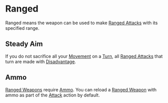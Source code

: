 # Ranged
Ranged means the weapon can be used to make [Ranged Attacks](../../../../../Game%20Procedures/Ranged%20Attack.md) with its specified range. 
## Steady Aim
If you do not sacrifice all your [Movement](../../../../../Game%20Procedures/Movement.md) on a [Turn](../../../../../Game%20Procedures/Turn.md), all [Ranged Attacks](../../../../../Game%20Procedures/Ranged%20Attack.md) that turn are made with [Disadvantage](../../../../../Game%20Procedures/Dice%20Rolls/Disadvantage.md).
## Ammo
[Ranged Weapons](../../../Weapons.md#Ranged%20Weapons) require [Ammo](Ammo%20Property.md). You can reload a [Ranged Weapon](../../../Weapons.md#Ranged%20Weapons) with ammo as part of the [Attack](../../../../../Game%20Procedures/Attack.md) action by default.